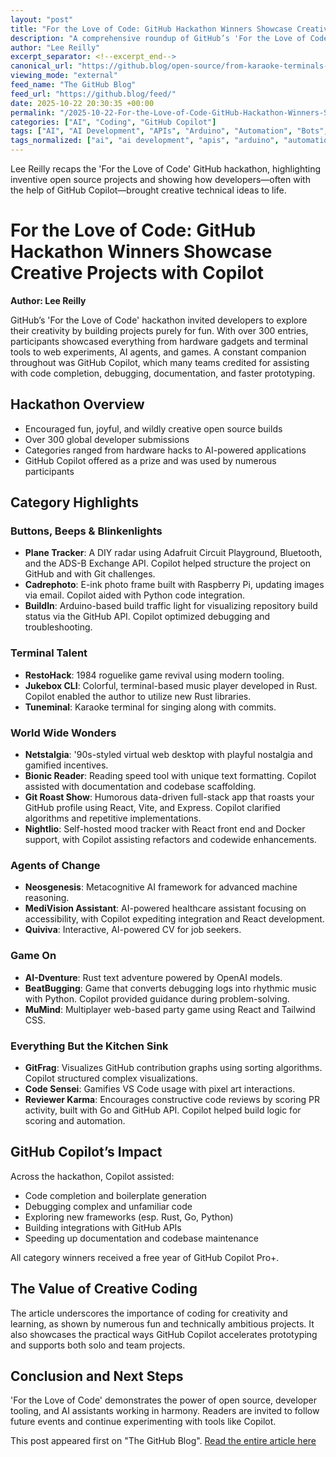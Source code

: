 ```yaml
---
layout: "post"
title: "For the Love of Code: GitHub Hackathon Winners Showcase Creative Projects with Copilot"
description: "A comprehensive roundup of GitHub’s 'For the Love of Code' hackathon, highlighting winning open source projects built for fun, experimentation, and creativity. The article spotlights hardware hacks, AI-powered tools, retro terminal applications, web experiments, and games, with frequent mentions of GitHub Copilot assisting participants in coding and debugging. Readers will learn how developers leveraged Copilot to prototype, refactor, document, and enhance a variety of inventive projects across multiple domains."
author: "Lee Reilly"
excerpt_separator: <!--excerpt_end-->
canonical_url: "https://github.blog/open-source/from-karaoke-terminals-to-ai-resumes-the-winners-of-githubs-for-the-love-of-code-challenge/"
viewing_mode: "external"
feed_name: "The GitHub Blog"
feed_url: "https://github.blog/feed/"
date: 2025-10-22 20:30:35 +00:00
permalink: "/2025-10-22-For-the-Love-of-Code-GitHub-Hackathon-Winners-Showcase-Creative-Projects-with-Copilot.html"
categories: ["AI", "Coding", "GitHub Copilot"]
tags: ["AI", "AI Development", "APIs", "Arduino", "Automation", "Bots", "Coding", "Developer Experience", "Developer Tools", "Express", "Framer Motion", "Game Development", "GitHub Copilot", "Hackathon", "News", "Open Source", "Open Source Community", "Python", "Raspberry Pi", "React", "Rust", "Tailwind CSS", "VS Code", "Web Applications"]
tags_normalized: ["ai", "ai development", "apis", "arduino", "automation", "bots", "coding", "developer experience", "developer tools", "express", "framer motion", "game development", "github copilot", "hackathon", "news", "open source", "open source community", "python", "raspberry pi", "react", "rust", "tailwind css", "vs code", "web applications"]
---
```


Lee Reilly recaps the 'For the Love of Code' GitHub hackathon, highlighting inventive open source projects and showing how developers—often with the help of GitHub Copilot—brought creative technical ideas to life.<!--excerpt_end-->

# For the Love of Code: GitHub Hackathon Winners Showcase Creative Projects with Copilot

**Author: Lee Reilly**

GitHub’s 'For the Love of Code' hackathon invited developers to explore their creativity by building projects purely for fun. With over 300 entries, participants showcased everything from hardware gadgets and terminal tools to web experiments, AI agents, and games. A constant companion throughout was GitHub Copilot, which many teams credited for assisting with code completion, debugging, documentation, and faster prototyping.

## Hackathon Overview

- Encouraged fun, joyful, and wildly creative open source builds
- Over 300 global developer submissions
- Categories ranged from hardware hacks to AI-powered applications
- GitHub Copilot offered as a prize and was used by numerous participants

## Category Highlights

### Buttons, Beeps & Blinkenlights

- **Plane Tracker**: A DIY radar using Adafruit Circuit Playground, Bluetooth, and the ADS-B Exchange API. Copilot helped structure the project on GitHub and with Git challenges.
- **Cadrephoto**: E-ink photo frame built with Raspberry Pi, updating images via email. Copilot aided with Python code integration.
- **BuildIn**: Arduino-based build traffic light for visualizing repository build status via the GitHub API. Copilot optimized debugging and troubleshooting.

### Terminal Talent

- **RestoHack**: 1984 roguelike game revival using modern tooling.
- **Jukebox CLI**: Colorful, terminal-based music player developed in Rust. Copilot enabled the author to utilize new Rust libraries.
- **Tuneminal**: Karaoke terminal for singing along with commits.

### World Wide Wonders

- **Netstalgia**: '90s-styled virtual web desktop with playful nostalgia and gamified incentives.
- **Bionic Reader**: Reading speed tool with unique text formatting. Copilot assisted with documentation and codebase scaffolding.
- **Git Roast Show**: Humorous data-driven full-stack app that roasts your GitHub profile using React, Vite, and Express. Copilot clarified algorithms and repetitive implementations.
- **Nightlio**: Self-hosted mood tracker with React front end and Docker support, with Copilot assisting refactors and codewide enhancements.

### Agents of Change

- **Neosgenesis**: Metacognitive AI framework for advanced machine reasoning.
- **MediVision Assistant**: AI-powered healthcare assistant focusing on accessibility, with Copilot expediting integration and React development.
- **Quiviva**: Interactive, AI-powered CV for job seekers.

### Game On

- **AI-Dventure**: Rust text adventure powered by OpenAI models.
- **BeatBugging**: Game that converts debugging logs into rhythmic music with Python. Copilot provided guidance during problem-solving.
- **MuMind**: Multiplayer web-based party game using React and Tailwind CSS.

### Everything But the Kitchen Sink

- **GitFrag**: Visualizes GitHub contribution graphs using sorting algorithms. Copilot structured complex visualizations.
- **Code Sensei**: Gamifies VS Code usage with pixel art interactions.
- **Reviewer Karma**: Encourages constructive code reviews by scoring PR activity, built with Go and GitHub API. Copilot helped build logic for scoring and automation.

## GitHub Copilot’s Impact

Across the hackathon, Copilot assisted:

- Code completion and boilerplate generation
- Debugging complex and unfamiliar code
- Exploring new frameworks (esp. Rust, Go, Python)
- Building integrations with GitHub APIs
- Speeding up documentation and codebase maintenance

All category winners received a free year of GitHub Copilot Pro+.

## The Value of Creative Coding

The article underscores the importance of coding for creativity and learning, as shown by numerous fun and technically ambitious projects. It also showcases the practical ways GitHub Copilot accelerates prototyping and supports both solo and team projects.

## Conclusion and Next Steps

'For the Love of Code' demonstrates the power of open source, developer tooling, and AI assistants working in harmony. Readers are invited to follow future events and continue experimenting with tools like Copilot.

This post appeared first on "The GitHub Blog". [Read the entire article here](https://github.blog/open-source/from-karaoke-terminals-to-ai-resumes-the-winners-of-githubs-for-the-love-of-code-challenge/)
